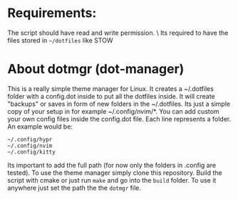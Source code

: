 # Requirements: 
The script should have read and write permission. \\
Its required to have the files stored in ```~/dotfiles``` like STOW
# About dotmgr (dot-manager)
This is a really simple theme manager for Linux. 
It creates a ~/.dotfiles folder with a config.dot inside to put all the dotfiles inside. 
It will create "backups" or saves in form of new folders in the ~/.dotfiles. Its just a simple copy of your setup in for example ~/.config/nvim/*. 
You can add custom your own config files inside the config.dot file. 
Each line represents a folder. 
An example would be:
```
~/.config/hypr
~/.config/nvim
~/.config/kitty
```
Its important to add the full path (for now only the folders in .config are tested).
To use the theme manager simply clone this repository. 
Build the script with cmake or just run ```make``` and go into the ```build``` folder.
To use it anywhere just set the path the the ```dotmgr``` file.
